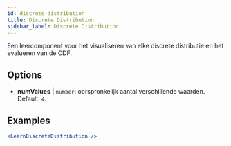 ```yaml
---
id: discrete-distribution
title: Discrete Distribution
sidebar_label: Discrete Distribution
---
```


Een leercomponent voor het visualiseren van elke discrete distributie en het evalueren van de CDF.

## Options

* __numValues__ | `number`: oorspronkelijk aantal verschillende waarden. Default: `4`.


## Examples

```jsx live
<LearnDiscreteDistribution />
```

